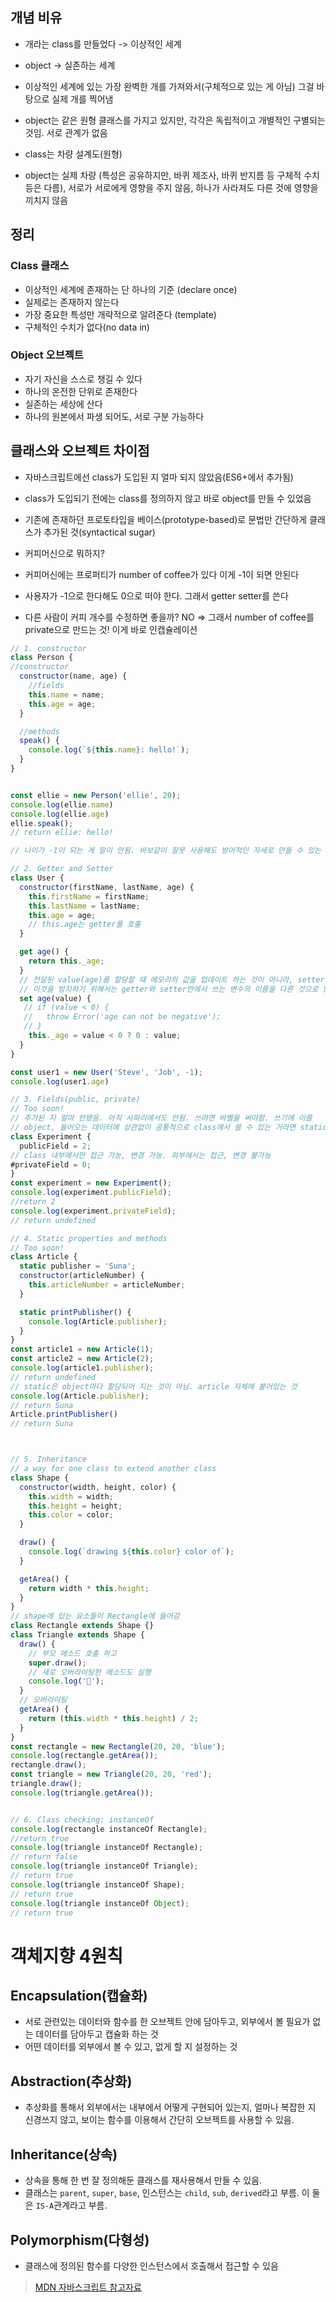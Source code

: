 ## 개념 비유

- 개라는 class를 만들었다 -> 이상적인 세계
- object -> 실존하는 세계
- 이상적인 세계에 있는 가장 완벽한 개를 가져와서(구체적으로 있는 게 아님) 그걸 바탕으로 실제 개를 찍어냄
- object는 같은 원형 클래스를 가지고 있지만, 각각은 독립적이고 개별적인 구별되는 것임. 서로 관계가 없음

- class는 차량 설계도(원형)
- object는 실제 차량 (특성은 공유하지만, 바퀴 제조사, 바퀴 반지름 등 구체적 수치 등은 다름), 서로가 서로에게 영향을 주지 않음, 하나가 사라져도 다른 것에 영향을 끼치지 않음

## 정리

### Class 클래스

- 이상적인 세계에 존재하는 단 하나의 기준 (declare once)
- 실제로는 존재하지 않는다
- 가장 중요한 특성만 개략적으로 알려준다 (template)
- 구체적인 수치가 없다(no data in)

### Object 오브젝트

- 자기 자신을 스스로 챙길 수 있다
- 하나의 온전한 단위로 존재한다
- 실존하는 세상에 산다
- 하나의 원본에서 파생 되어도, 서로 구분 가능하다

## 클래스와 오브젝트 차이점

- 자바스크립트에선 class가 도입된 지 얼마 되지 않았음(ES6+에서 추가됨)
- class가 도입되기 전에는 class를 정의하지 않고 바로 object를 만들 수 있었음
- 기존에 존재하던 프로토타입을 베이스(prototype-based)로 문법만 간단하게 클래스가 추가된 것(syntactical sugar)

- 커피머신으로 뭐하지?
- 커피머신에는 프로퍼티가 number of coffee가 있다 이게 -1이 되면 안된다
- 사용자가 -1으로 한다해도 0으로 떠야 한다. 그래서 getter setter를 쓴다
- 다른 사람이 커피 개수를 수정하면 좋을까? NO
  => 그래서 number of coffee를 private으로 만드는 것! 이게 바로 인캡슐레이션

```js
// 1. constructor
class Person {
//constructor
  constructor(name, age) {
    //fields
    this.name = name;
    this.age = age;
  }

  //methods
  speak() {
    console.log(`${this.name}: hello!`);
  }
}


const ellie = new Person('ellie', 20);
console.log(ellie.name)
console.log(ellie.age)
ellie.speak();
// return ellie: hello!

// 나이가 -1이 되는 게 말이 안됨. 바보같이 잘못 사용해도 방어적인 자세로 만들 수 있는 것이 getter setter

// 2. Getter and Setter
class User {
  constructor(firstName, lastName, age) {
    this.firstName = firstName;
    this.lastName = lastName;
    this.age = age;
    // this.age는 getter를 호출
  }

  get age() {
    return this._age;
  }
  // 전달된 value(age)를 할당할 때 메모리의 값을 업데이트 하는 것이 아니라, setter를 호출하게 됨. setter를 호출하는 게 무한 호출하게 되어서 call stack size exceeded라고 경고가 나오게 됨.
  // 이것을 방지하기 위해서는 getter와 setter안에서 쓰는 변수의 이름을 다른 것으로 만들어 준다(age => _age)
  set age(value) {
   // if (value < 0) {
   //   throw Error('age can not be negative');
   // }
    this._age = value < 0 ? 0 : value;
  }
}

const user1 = new User('Steve', 'Job', -1);
console.log(user1.age)

// 3. Fields(public, private)
// Too soon!
// 추가된 지 얼마 안됐음. 아직 사파리에서도 안됨. 쓰려면 바벨을 써야함. 쓰기에 이름
// object, 들어오는 데이터에 상관없이 공통적으로 class에서 쓸 수 있는 거라면 static과 static 메소드를 이용해서 작성하는 것이 메모리의 사용을 줄여줄 수 있음
class Experiment {
  publicField = 2;
// class 내부에서만 접근 가능, 변경 가능. 외부에서는 접근, 변경 불가능
#privateField = 0;
}
const experiment = new Experiment();
console.log(experiment.publicField);
//return 2
console.log(experiment.privateField);
// return undefined

// 4. Static properties and methods
// Too soon!
class Article {
  static publisher = 'Suna';
  constructor(articleNumber) {
    this.articleNumber = articleNumber;
  }

  static printPublisher() {
    console.log(Article.publisher);
  }
}
const article1 = new Article(1);
const article2 = new Article(2);
console.log(article1.publisher);
// return undefined
// static은 object마다 할당되어 지는 것이 아님. article 자체에 붙어있는 것
console.log(Article.publisher);
// return Suna
Article.printPublisher()
// return Suna



// 5. Inheritance
// a way for one class to extend another class
class Shape {
  constructor(width, height, color) {
    this.width = width;
    this.height = height;
    this.color = color;
  }

  draw() {
    console.log(`drawing ${this.color} color of`);
  }

  getArea() {
    return width * this.height;
  }
}
// shape에 있는 요소들이 Rectangle에 들어감
class Rectangle extends Shape {}
class Triangle extends Shape {
  draw() {
    // 부모 메소드 호출 하고
    super.draw();
    // 새로 오버라이팅한 메소드도 실행
    console.log('🔺');
  }
  // 오버라이팅
  getArea() {
    return (this.width * this.height) / 2;
  }
}
const rectangle = new Rectangle(20, 20, 'blue');
console.log(rectangle.getArea());
rectangle.draw();
const triangle = new Triangle(20, 20, 'red');
triangle.draw();
console.log(triangle.getArea());


// 6. Class checking: instanceOf
console.log(rectangle instanceOf Rectangle);
//return true
console.log(triangle instanceOf Rectangle);
// return false
console.log(triangle instanceOf Triangle);
// return true
console.log(triangle instanceOf Shape);
// return true
console.log(triangle instanceOf Object);
// return true

```


# 객체지향 4원칙
## Encapsulation(캡슐화)
- 서로 관련있는 데이터와 함수를 한 오브젝트 안에 담아두고, 외부에서 볼 필요가 없는 데이터를 담아두고 캡슐화 하는 것
- 어떤 데이터를 외부에서 볼 수 있고, 없게 할 지 설정하는 것

## Abstraction(추상화)
- 추상화를 통해서 외부에서는 내부에서 어떻게 구현되어 있는지, 얼마나 복잡한 지 신경쓰지 않고, 보이는 함수를 이용해서 간단히 오브젝트를 사용할 수 있음.

## Inheritance(상속)
- 상속을 통해 한 번 잘 정의해둔 클래스를 재사용해서 만들 수 있음.
- 클래스는 `parent`, `super`, `base`, 인스턴스는 `child`, `sub`, `derived`라고 부름. 이 둘은 `IS-A`관계라고 부름.

## Polymorphism(다형성)
- 클래스에 정의된 함수를 다양한 인스턴스에서 호출해서 접근할 수 있음


> [MDN 자바스크립트 참고자료](https://developer.mozilla.org/ko/docs/Web/JavaScript/Reference)
